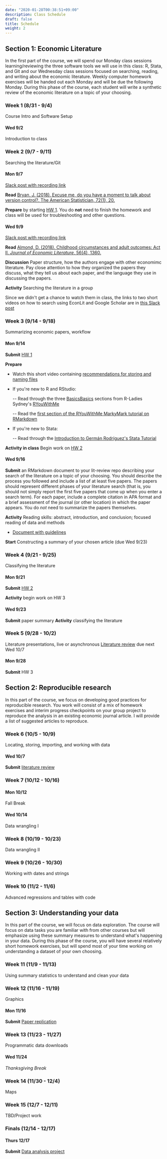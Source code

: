 ```yaml
---
date: "2020-01-28T00:38:51+09:00"
description: Class Schedule
draft: false
title: Schedule
weight: 2
---
```


## Section 1: Economic Literature

In the first part of the course, we will spend our Monday class sessions learning/reviewing the three software tools we will use in this class: R, Stata, and Git and our Wednesday class sessions focused on searching, reading, and writing about the economic literature. Weekly computer homework exercises will be handed out each Monday and will be due the following Monday. During this phase of the course, each student will write a synthetic review of the economic literature on a topic of your choosing.

### Week 1 (8/31 - 9/4)
Course Intro and Software Setup

#### Wed 9/2
Introduction to class

### Week 2 (9/7 - 9/11)
Searching the literature/Git

#### Mon 9/7 

[Slack post with recording link](https://smi-eco280-02-202101.slack.com/archives/C019JD2AK7H/p1599072200000700)

**Read** [Bryan, J. (2018). Excuse me, do you have a moment to talk about version control?. The American Statistician, 72(1), 20.](http://sfxhosted.exlibrisgroup.com/smith?sid=google&auinit=J&aulast=Bryan&atitle=Excuse%20me%2C%20do%20you%20have%20a%20moment%20to%20talk%20about%20version%20control%3F&title=The%20American%20Statistician&volume=72&issue=1&date=2018&spage=20&issn=0003-1305)

**Prepare** by starting [HW 1](/materials/homework/hw1-git-basics). You do **not** need to finish the homework and class will be used for troubleshooting and other questions.

#### Wed 9/9

[Slack post with recording link](https://smi-eco280-02-202101.slack.com/archives/C019JD2AK7H/p1599677137001000)

**Read** [Almond, D. (2018). Childhood circumstances and adult outcomes: Act II. *Journal of Economic Literature*, 56(4), 1360.](http://sfxhosted.exlibrisgroup.com/smith?sid=google&auinit=D&aulast=Almond&atitle=Childhood%20circumstances%20and%20adult%20outcomes%3A%20Act%20II&title=Journal%20of%20Economic%20Literature&volume=56&issue=4&date=2018&spage=1360&issn=0022-0515)

**Discussion**  Paper structure, how the authors engage with other economimc literature. Pay close attention to how they organized the papers they discuss, what they tell us about each paper, and the language they use in discussing the papers.

**Activity** Searching the literature in a group

Since we didn't get a chance to watch them in class, the links to two short videos on how to search using EconLit and Google Scholar are in [this Slack post](https://smi-eco280-02-202101.slack.com/archives/C019JD2AK7H/p1599593970002200)

### Week 3 (9/14 - 9/18)

Summarizing economic papers, workflow

#### Mon 9/14

**Submit** [HW 1](/materials/homework/hw1-git-basics)

**Prepare**

- Watch this short video containing [recommendations for storing and naming files](https://smith.hosted.panopto.com/Panopto/Pages/Viewer.aspx?id=9c08ada0-da26-400b-b359-ac320015f583)

- If you're new to R and RStudio: 

    -- Read through the three [BasicsBasics](https://rladiessydney.org/courses/ryouwithme/01-basicbasics-0/) sections from R-Ladies Sydney's [RYouWithMe](https://rladiessydney.org/courses/ryouwithme/)

    -- Read the [first section of the RYouWithMe MarkyMark tutorial on RMarkdown](https://rladiessydney.org/courses/ryouwithme/04-markymark-1/)

- If you're new to Stata:

    -- Read through the [Introduction to Germán Rodríguez's Stata Tutorial](https://data.princeton.edu/stata)

**Activity in class** Begin work on [HW 2](/materials/homework/hw2-regressions-w-code)
        
#### Wed 9/16

**Submit** an RMarkdown document to your lit-review repo describing your search of the literature on a topic of your choosing. You should describe the process you followed and include a list of at least five papers. The papers should represent different phases of your literature search (that is, you should not simply report the first five papers that come up when you enter a search term). For each paper, include a complete citation in APA format and a brief assessment of the journal (or other location) in which the paper appears. You do *not* need to summarize the papers themselves.

**Activity** Reading skills: abstract, introduction, and conclusion; focused reading of data and methods

- [Document with guidelines](/docs/AIC-method.md)

**Start** Constructing a summary of your chosen article (due Wed 9/23)

### Week 4 (9/21 - 9/25)

Classifying the literature

#### Mon 9/21
**Submit** [HW 2](/materials/homework/hw2-regressions-w-code)

**Activity** begin work on HW 3

#### Wed 9/23

**Submit** paper summary
**Activity** classifying the literature

### Week 5 (9/28 - 10/2)

Literature presentations, live or asynchronous
[Literature review](/materials/papers/lit-review) due next Wed 10/7

#### Mon 9/28
**Submit** HW 3

## Section 2: Reproducible research

In this part of the course, we focus on developing good practices for reproducible research. You work will consist of a mix of homework exercises and interim progress checkpoints on your group project to reproduce the analysis in an existing economic journal article. I will provide a list of suggested articles to reproduce.

### Week 6 (10/5 - 10/9) 
Locating, storing, importing, and working with data

#### Wed 10/7

**Submit** [literature review](/materials/papers/lit-review)

### Week 7 (10/12 - 10/16)

#### Mon 10/12
Fall Break

#### Wed 10/14

Data wrangling I

### Week 8 (10/19 - 10/23)

Data wrangling II

### Week 9 (10/26 - 10/30)

Working with dates and strings

### Week 10 (11/2 - 11/6)

Advanced regressions and tables with code

## Section 3: Understanding your data

In this part of the course, we will focus on data exploration. The course will focus on data tasks you are familiar with from other courses but will emphasize using these summary measures to understand what's happening in your data. During this phase of the course, you will have several relatively short homework exercises, but will spend most of your time working on understanding a dataset of your own choosing. 

### Week 11 (11/9 - 11/13)

Using summary statistics to understand and clean your data

### Week 12 (11/16 - 11/19)

Graphics

#### Mon 11/16
**Submit** [Paper replication](/materials/papers/replication)

### Week 13 (11/23 - 11/27)

Programmatic data downloads

#### Wed 11/24

*Thanksgiving Break*
    
### Week 14 (11/30 - 12/4)

Maps

### Week 15 (12/7 - 12/11)

TBD/Project work

### Finals (12/14 - 12/17)

#### Thurs 12/17

**Submit** [Data analysis project](/materials/papers/analysis)